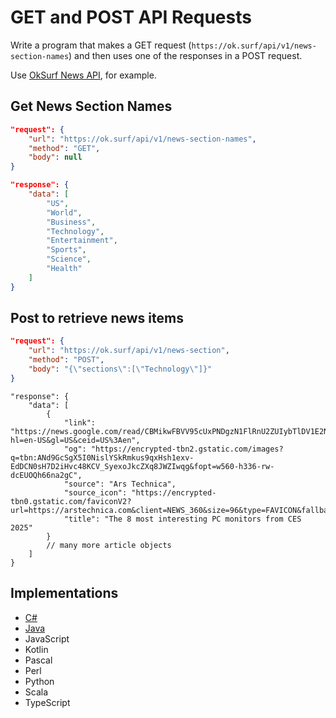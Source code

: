 # GET and POST API Requests

Write a program that makes a GET request (`https://ok.surf/api/v1/news-section-names`) and then uses one of the responses in a POST request.

Use [OkSurf News API](https://ok.surf/), for example.

## Get News Section Names

```json
"request": {
    "url": "https://ok.surf/api/v1/news-section-names",
    "method": "GET",
    "body": null
}
```

```json
"response": {
    "data": [
        "US",
        "World",
        "Business",
        "Technology",
        "Entertainment",
        "Sports",
        "Science",
        "Health"
    ]
}
```

## Post to retrieve news items

```json
"request": {
    "url": "https://ok.surf/api/v1/news-section",
    "method": "POST",
    "body": "{\"sections\":[\"Technology\"]}"
}
```

```jsonc
"response": {
    "data": [
        {
            "link": "https://news.google.com/read/CBMikwFBVV95cUxPNDgzN1FlRnU2ZUIybTlDV1E2Nk5kMEVLczhBWk5ybjBxVVBZV1JLeFh6X2NIN3VtelF6ekZQZi1CUk5vQjF4Zzk0TG9nUWdpVWcwMV9mbDZJa3hCRmdFSWoxYjZQcC1IOTU2T2ZZMEg0dm1Zbk5hNnNKOFdsaTBacDZiWm9vM2R4U1ZSSDF3OUg4ODA?hl=en-US&gl=US&ceid=US%3Aen",
            "og": "https://encrypted-tbn2.gstatic.com/images?q=tbn:ANd9GcSgX5I0NislYSkRmkus9qxHsh1exv-EdDCN0sH7D2iHvc48KCV_SyexoJkcZXq8JWZIwqg&fopt=w560-h336-rw-dcEUOQh66na2gC",
            "source": "Ars Technica",
            "source_icon": "https://encrypted-tbn0.gstatic.com/faviconV2?url=https://arstechnica.com&client=NEWS_360&size=96&type=FAVICON&fallback_opts=TYPE,SIZE,URL",
            "title": "The 8 most interesting PC monitors from CES 2025"
        }
        // many more article objects
    ]
}
```

## Implementations

* [C#](https://github.com/WalterMarch/wm-csharp-playground/tree/main/apiRequests)
* [Java](https://github.com/WalterMarch/wm-java-playground/tree/main/apiRequests)
* JavaScript
* Kotlin
* Pascal
* Perl
* Python
* Scala
* TypeScript
